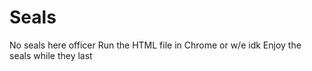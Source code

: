 # Seals
No seals here officer
Run the HTML file in Chrome or w/e idk
Enjoy the seals while they last
